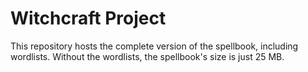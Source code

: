 # Witchcraft Project

This repository hosts the complete version of the spellbook, including wordlists. 
Without the wordlists, the spellbook's size is just 25 MB.
